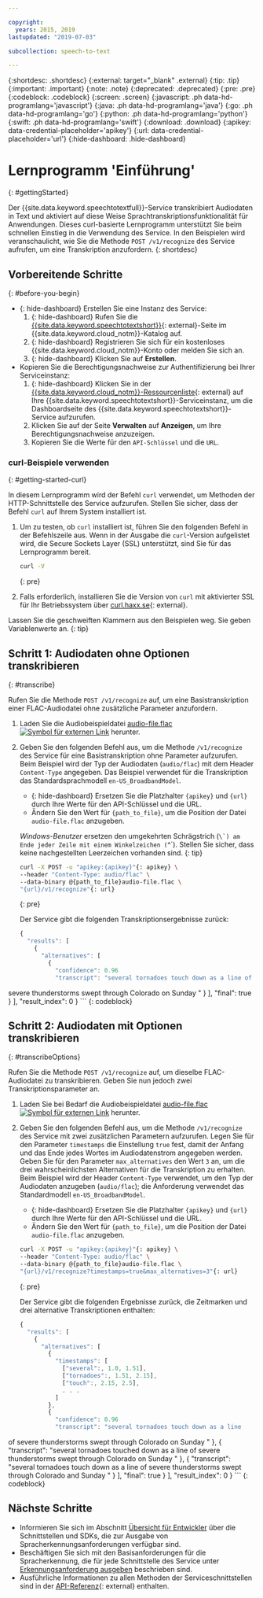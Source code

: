 ```yaml
---

copyright:
  years: 2015, 2019
lastupdated: "2019-07-03"

subcollection: speech-to-text

---
```


{:shortdesc: .shortdesc}
{:external: target="_blank" .external}
{:tip: .tip}
{:important: .important}
{:note: .note}
{:deprecated: .deprecated}
{:pre: .pre}
{:codeblock: .codeblock}
{:screen: .screen}
{:javascript: .ph data-hd-programlang='javascript'}
{:java: .ph data-hd-programlang='java'}
{:go: .ph data-hd-programlang='go'}
{:python: .ph data-hd-programlang='python'}
{:swift: .ph data-hd-programlang='swift'}
{:download: .download}
{:apikey: data-credential-placeholder='apikey'}
{:url: data-credential-placeholder='url'}
{:hide-dashboard: .hide-dashboard}

# Lernprogramm 'Einführung'
{: #gettingStarted}

Der {{site.data.keyword.speechtotextfull}}-Service transkribiert Audiodaten in Text und aktiviert auf diese Weise Sprachtranskriptionsfunktionalität für Anwendungen. Dieses curl-basierte Lernprogramm unterstützt Sie beim schnellen Einstieg in die Verwendung des Service. In den Beispielen wird veranschaulicht, wie Sie die Methode `POST /v1/recognize` des Service aufrufen, um eine Transkription anzufordern.
{: shortdesc}

## Vorbereitende Schritte
{: #before-you-begin}

- {: hide-dashboard}  Erstellen Sie eine Instanz des Service:
    1.  {: hide-dashboard} Rufen Sie die [{{site.data.keyword.speechtotextshort}}](https://{DomainName}/catalog/services/speech-to-text){: external}-Seite im {{site.data.keyword.cloud_notm}}-Katalog auf.
    1.  {: hide-dashboard} Registrieren Sie sich für ein kostenloses {{site.data.keyword.cloud_notm}}-Konto oder melden Sie sich an.
    1.  {: hide-dashboard} Klicken Sie auf **Erstellen**.
-   Kopieren Sie die Berechtigungsnachweise zur Authentifizierung bei Ihrer Serviceinstanz:
    1.  {: hide-dashboard} Klicken Sie in der [{{site.data.keyword.cloud_notm}}-Ressourcenliste](https://{DomainName}/resources){: external} auf Ihre {{site.data.keyword.speechtotextshort}}-Serviceinstanz, um die Dashboardseite des {{site.data.keyword.speechtotextshort}}-Service aufzurufen.
    1.  Klicken Sie auf der Seite **Verwalten** auf **Anzeigen**, um Ihre Berechtigungsnachweise anzuzeigen.
    1.  Kopieren Sie die Werte für den `API-Schlüssel` und die `URL`.

### curl-Beispiele verwenden
{: #getting-started-curl}

In diesem Lernprogramm wird der Befehl `curl` verwendet, um Methoden der HTTP-Schnittstelle des Service aufzurufen. Stellen Sie sicher, dass der Befehl `curl` auf Ihrem System installiert ist.

1.  Um zu testen, ob `curl` installiert ist, führen Sie den folgenden Befehl in der Befehlszeile aus. Wenn in der Ausgabe die `curl`-Version aufgelistet wird, die Secure Sockets Layer (SSL) unterstützt, sind Sie für das Lernprogramm bereit.

    ```bash
    curl -V
    ```
    {: pre}

1.  Falls erforderlich, installieren Sie die Version von `curl` mit aktivierter SSL für Ihr Betriebssystem über [curl.haxx.se](https://curl.haxx.se/){: external}.

Lassen Sie die geschweiften Klammern aus den Beispielen weg. Sie geben Variablenwerte an.
{: tip}

## Schritt 1: Audiodaten ohne Optionen transkribieren
{: #transcribe}

Rufen Sie die Methode `POST /v1/recognize` auf, um eine Basistranskription einer FLAC-Audiodatei ohne zusätzliche Parameter anzufordern.

1.  Laden Sie die Audiobeispieldatei <a target="_blank" href="https://watson-developer-cloud.github.io/doc-tutorial-downloads/speech-to-text/audio-file.flac" download="audio-file.flac">audio-file.flac <img src="../../icons/launch-glyph.svg" alt="Symbol für externen Link" title="Symbol für externen Link"></a> herunter.
1.  Geben Sie den folgenden Befehl aus, um die Methode `/v1/recognize` des Service für eine Basistranskription ohne Parameter aufzurufen. Beim Beispiel wird der Typ der Audiodaten (`audio/flac`) mit dem Header `Content-Type` angegeben. Das Beispiel verwendet für die Transkription das Standardsprachmodell `en-US_BroadbandModel`.
    -   {: hide-dashboard} Ersetzen Sie die Platzhalter `{apikey}` und `{url}` durch Ihre Werte für den API-Schlüssel und die URL.
    -   Ändern Sie den Wert für `{path_to_file}`, um die Position der Datei `audio-file.flac` anzugeben.

    *Windows-Benutzer* ersetzen den umgekehrten Schrägstrich (``\`) am Ende jeder Zeile mit einem Winkelzeichen (``^`). Stellen Sie sicher, dass keine nachgestellten Leerzeichen vorhanden sind.
    {: tip}

    ```bash
    curl -X POST -u "apikey:{apikey}"{: apikey} \
    --header "Content-Type: audio/flac" \
    --data-binary @{path_to_file}audio-file.flac \
    "{url}/v1/recognize"{: url}
    ```
    {: pre}

    Der Service gibt die folgenden Transkriptionsergebnisse zurück:

    ```javascript
    {
      "results": [
        {
          "alternatives": [
            {
              "confidence": 0.96
              "transcript": "several tornadoes touch down as a line of
severe thunderstorms swept through Colorado on Sunday "
            }
          ],
          "final": true
        }
      ],
      "result_index": 0
    }
    ```
    {: codeblock}

## Schritt 2: Audiodaten mit Optionen transkribieren
{: #transcribeOptions}

Rufen Sie die Methode `POST /v1/recognize` auf, um dieselbe FLAC-Audiodatei zu transkribieren. Geben Sie nun jedoch zwei Transkriptionsparameter an.

1.  Laden Sie bei Bedarf die Audiobeispieldatei <a target="_blank" href="https://watson-developer-cloud.github.io/doc-tutorial-downloads/speech-to-text/audio-file.flac" download="audio-file.flac">audio-file.flac <img src="../../icons/launch-glyph.svg" alt="Symbol für externen Link" title="Symbol für externen Link"></a> herunter.
1.  Geben Sie den folgenden Befehl aus, um die Methode `/v1/recognize` des Service mit zwei zusätzlichen Parametern aufzurufen. Legen Sie für den Parameter `timestamps` die Einstellung `true` fest, damit der Anfang und das Ende jedes Wortes im Audiodatenstrom angegeben werden. Geben Sie für den Parameter `max_alternatives` den Wert `3` an, um die drei wahrscheinlichsten Alternativen für die Transkription zu erhalten. Beim Beispiel wird der Header `Content-Type` verwendet, um den Typ der Audiodaten anzugeben (`audio/flac`); die Anforderung verwendet das Standardmodell `en-US_BroadbandModel`.
    -   {: hide-dashboard} Ersetzen Sie die Platzhalter `{apikey}` und `{url}` durch Ihre Werte für den API-Schlüssel und die URL.
    -   Ändern Sie den Wert für `{path_to_file}`, um die Position der Datei `audio-file.flac` anzugeben.

    ```bash
    curl -X POST -u "apikey:{apikey}"{: apikey} \
    --header "Content-Type: audio/flac" \
    --data-binary @{path_to_file}audio-file.flac \
    "{url}/v1/recognize?timestamps=true&max_alternatives=3"{: url}
    ```
    {: pre}

    Der Service gibt die folgenden Ergebnisse zurück, die Zeitmarken und drei alternative Transkriptionen enthalten:

    ```javascript
    {
      "results": [
        {
          "alternatives": [
            {
              "timestamps": [
                ["several":, 1.0, 1.51],
                ["tornadoes":, 1.51, 2.15],
                ["touch":, 2.15, 2.5],
                . . .
              ]
            },
            {
              "confidence": 0.96
              "transcript": "several tornadoes touch down as a line
of severe thunderstorms swept through Colorado on Sunday "
            },
            {
              "transcript": "several tornadoes touched down as a line of
severe thunderstorms swept through Colorado on Sunday "
            },
            {
              "transcript": "several tornadoes touch down as a line
of severe thunderstorms swept through Colorado and Sunday "
            }
          ],
          "final": true
        }
      ],
      "result_index": 0
    }
    ```
    {: codeblock}

## Nächste Schritte

-   Informieren Sie sich im Abschnitt [Übersicht für Entwickler](/docs/services/speech-to-text?topic=speech-to-text-developerOverview) über die Schnittstellen und SDKs, die zur Ausgabe von Spracherkennungsanforderungen verfügbar sind.
-   Beschäftigen Sie sich mit den Basisanforderungen für die Spracherkennung, die für jede Schnittstelle des Service unter [Erkennungsanforderung ausgeben](/docs/services/speech-to-text?topic=speech-to-text-basic-request) beschrieben sind.
-   Ausführliche Informationen zu allen Methoden der Serviceschnittstellen sind in der [API-Referenz](https://{DomainName}/apidocs/speech-to-text){: external} enthalten.

